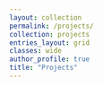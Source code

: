 ```yaml
---
layout: collection
permalink: /projects/
collection: projects
entries_layout: grid
classes: wide
author_profile: true
title: "Projects"
---
```

